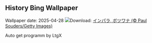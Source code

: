 ## History Bing Wallpaper
Wallpaper date: 2025-04-28
![](https://www.bing.com/th?id=OHR.OrangeImpala_JA-JP2688977471_UHD.jpg&w=1000)Download: [インパラ, ボツワナ (© Paul Souders/Getty Images)](https://www.bing.com/th?id=OHR.OrangeImpala_JA-JP2688977471_UHD.jpg)

Auto get programm by LtgX
